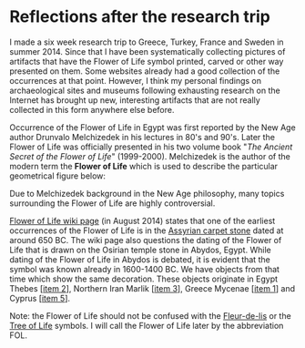 # Reflections after the research trip

I made a six week research trip to Greece, Turkey, France and Sweden in summer 2014. Since that I have been systematically collecting pictures of artifacts that have the Flower of Life symbol printed, carved or other way presented on them. Some websites already had a good collection of the occurrences at that point. However, I think my personal findings on archaeological sites and museums following exhausting research on the Internet has brought up new, interesting artifacts that are not really collected in this form anywhere else before.

Occurrence of the Flower of Life in Egypt was first reported by the New Age author Drunvalo Melchizedek in his lectures in 80's and 90's. Later the Flower of Life was officially presented in his two volume book "*The Ancient Secret of the Flower of Life*" (1999-2000). Melchizedek is the author of the modern term the **Flower of Life** which is used to describe the particular geometrical figure below: 

Due to Melchizedek background in the New Age philosophy, many topics surrounding the Flower of Life are highly controversial. 

[Flower of Life wiki page](http://en.wikipedia.org/wiki/Flower_of_Life) (in August 2014) states that one of the earliest occurrences of the Flower of Life is in the [Assyrian carpet stone](https://commons.wikimedia.org/wiki/File:Floor_decoration_from_the_palace_of_King_Ashurbanipal.jpg) dated at around 650 BC. The wiki page also questions the dating of the Flower of Life that is drawn on the Osirian temple stone in Abydos, Egypt. While dating of the Flower of Life in Abydos is debated, it is evident that the symbol was known already in 1600-1400 BC. We have objects from that time which show the same decoration. These objects originate in Egypt Thebes [[item 2](https://www.gitbook.com/book/markomanninen/artifacts-of-the-flower-of-life/)], Northern Iran Marlik [[item 3](https://www.gitbook.com/book/markomanninen/artifacts-of-the-flower-of-life/)], Greece Mycenae [[item 1](https://www.gitbook.com/book/markomanninen/artifacts-of-the-flower-of-life/)] and Cyprus [[item 5](https://www.gitbook.com/book/markomanninen/artifacts-of-the-flower-of-life/)].

Note: the Flower of Life should not be confused with the [Fleur-de-lis](https://en.wikipedia.org/wiki/Fleur-de-lis) or the [Tree of Life](https://en.wikipedia.org/wiki/Tree_of_life) symbols. I will call the Flower of Life later by the abbreviation FOL.
